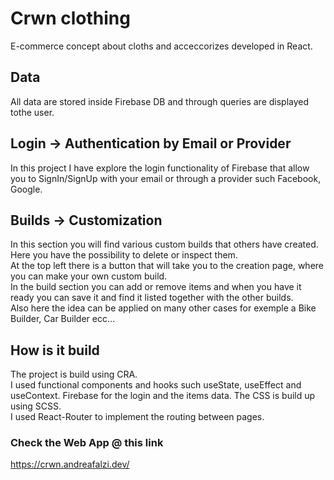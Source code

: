# Crwn clothing
E-commerce concept about cloths and acceccorizes developed in React.


## Data
All data are stored inside Firebase DB and through queries are displayed tothe user.

## Login -> Authentication by Email or Provider
In this project I have explore the login functionality of Firebase that allow you to SignIn/SignUp with your email or through a provider such Facebook, Google.

## Builds -> Customization
In this section you will find various custom builds that others have created. Here you have the possibility to delete or inspect them.  
At the top left there is a button that will take you to the creation page, where you can make your own custom build.  
In the build section you can add or remove items and when you have it ready you can save it and find it listed together with the other builds.  
Also here the idea can be applied on many other cases for exemple a Bike Builder, Car Builder ecc...

## How is it build
The project is build using CRA.  
I used functional components and hooks such useState, useEffect and useContext.
Firebase for the login and the items data.
The CSS is build up using SCSS.  
I used React-Router to implement the routing between pages. 

### Check the Web App @ this link
https://crwn.andreafalzi.dev/
